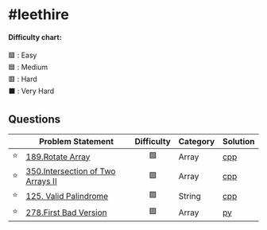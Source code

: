 # #leethire



#### Difficulty chart:
🟩 : Easy
<br/>
🟦 : Medium
<br/>
🟥 : Hard
<br/>
⬛ : Very Hard
<br/>

## Questions


|  | Problem Statement | Difficulty | Category | Solution |
| :------: | ----------------- | :--------: | -------- |-------|
| :star: | [189.Rotate Array](https://leetcode.com/problems/rotate-array/) | 🟩 | Array | [cpp](https://github.com/iamay/leethire/blob/main/rotate-array.cpp) |
| :star: | [350.Intersection of Two Arrays II](https://leetcode.com/problems/intersection-of-two-arrays-ii/) | 🟩 | Array | [cpp](https://github.com/iamay/leethire/blob/main/intersection-of-two-arrays-ii.cpp) |
| :star: | [125. Valid Palindrome](https://leetcode.com/problems/valid-palindrome/) | 🟩 | String | [cpp](https://github.com/iamay/leethire/blob/main/valid-palindrome.cpp) |
| :star: | [278.First Bad Version](https://leetcode.com/problems/first-bad-version/) | 🟩 | Array | [py](https://github.com/iamay/leethire/blob/main/first-bad-version.py) |

